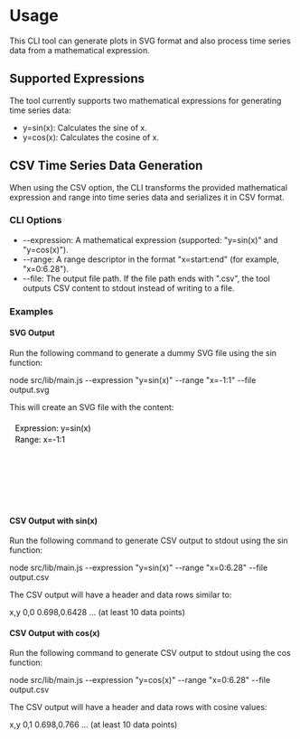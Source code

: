 # Usage

This CLI tool can generate plots in SVG format and also process time series data from a mathematical expression.

## Supported Expressions

The tool currently supports two mathematical expressions for generating time series data:

- y=sin(x): Calculates the sine of x.
- y=cos(x): Calculates the cosine of x.

## CSV Time Series Data Generation

When using the CSV option, the CLI transforms the provided mathematical expression and range into time series data and serializes it in CSV format.

### CLI Options

- --expression: A mathematical expression (supported: "y=sin(x)" and "y=cos(x)").
- --range: A range descriptor in the format "x=start:end" (for example, "x=0:6.28").
- --file: The output file path. If the file path ends with ".csv", the tool outputs CSV content to stdout instead of writing to a file.

### Examples

#### SVG Output

Run the following command to generate a dummy SVG file using the sin function:

  node src/lib/main.js --expression "y=sin(x)" --range "x=-1:1" --file output.svg

This will create an SVG file with the content:

  <svg><text x='10' y='20'>Expression: y=sin(x)</text><text x='10' y='40'>Range: x=-1:1</text></svg>

#### CSV Output with sin(x)

Run the following command to generate CSV output to stdout using the sin function:

  node src/lib/main.js --expression "y=sin(x)" --range "x=0:6.28" --file output.csv

The CSV output will have a header and data rows similar to:

  x,y
  0,0
  0.698,0.6428
  ... (at least 10 data points)

#### CSV Output with cos(x)

Run the following command to generate CSV output to stdout using the cos function:

  node src/lib/main.js --expression "y=cos(x)" --range "x=0:6.28" --file output.csv

The CSV output will have a header and data rows with cosine values:

  x,y
  0,1
  0.698,0.766
  ... (at least 10 data points)
